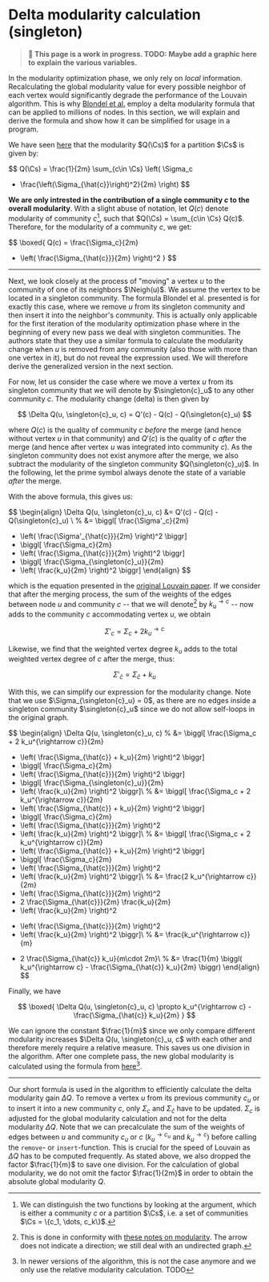 # Delta modularity calculation (singleton)

> **🚨 This page is a work in progress. TODO: Maybe add a graphic here to explain the various variables.**

In the modularity optimization phase, we only rely on *local* information. Recalculating the global modularity value for every possible neighbor of each vertex would significantly degrade the performance of the Louvain algorithm. This is why [Blondel et al.](https://perso.uclouvain.be/vincent.blondel/publications/08BG.pdf) employ a delta modularity formula that can be applied to millions of nodes. In this section, we will explain and derive the formula and show how it can be simplified for usage in a program.

We have seen [here](../modularity/formula.md#alternative-formulation) that the modularity $Q(\Cs)$ for a partition $\Cs$ is given by:

$$
Q(\Cs) = \frac{1}{2m} \sum_{c\in \Cs} \left( \Sigma_c
- \frac{\left(\Sigma_{\hat{c}}\right)^2}{2m} \right)
$$

**We are only intrested in the contribution of a single community $c$ to the overall modularity**. With a slight abuse of notation, let $Q(c)$ denote modularity of community $c$[^q-notation-abuse], such that $Q(\Cs) = \sum_{c\in \Cs} Q(c)$. Therefore, for the modularity of a community $c$, we get:

$$
\boxed{
Q(c) = \frac{\Sigma_c}{2m}
- \left( \frac{\Sigma_{\hat{c}}}{2m} \right)^2
}
$$


---


Next, we look closely at the process of "moving" a vertex $u$ to the community of one of its neighbors $\Neigh(u)$. We assume the vertex to be located in a singleton community. The formula Blondel et al. presented is for exactly this case, where we remove $u$ from its singleton community and then insert it into the neighbor's community. This is actually only applicable for the first
iteration of the modularity optimization phase where in the beginning of every new pass we deal with singleton communities. The authors state that they use a similar formula to calculate the modularity change when $u$ is removed from any community (also those with more than one vertex in it), but do not reveal the expression used. We will therefore derive the generalized version in the next section.

For now, let us consider the case where we move a vertex $u$ from its singleton community that we will denote by $\singleton{c}_u$ to any other community $c$. The modularity change (delta) is then given by

$$
\Delta Q(u, \singleton{c}_u, c) = Q'(c) - Q(c) - Q(\singleton{c}_u)
$$

where $Q(c)$ is the quality of community $c$ *before* the merge (and hence without vertex $u$ in that community) and $Q'(c)$ is the quality of $c$ *after* the merge (and hence after vertex $u$ was integrated into community $c$). As the singleton community does not exist anymore after the merge, we also subtract the modularity of the singleton community $Q(\singleton{c}_u)$. In the following, let the prime symbol always denote the state of a variable *after* the merge.

With the above formula, this gives us:

$$
\begin{align}
\Delta Q(u, \singleton{c}_u, c)
&= Q'(c) - Q(c) - Q(\singleton{c}_u) \\
% 
&= \biggl[ \frac{\Sigma'_c}{2m}
- \left( \frac{\Sigma'_{\hat{c}}}{2m} \right)^2 \biggr]
- \biggl[ \frac{\Sigma_c}{2m}
- \left( \frac{\Sigma_{\hat{c}}}{2m} \right)^2 \biggr]
- \biggl[ \frac{\Sigma_{\singleton{c}_u}}{2m}
- \left( \frac{k_u}{2m} \right)^2 \biggr]
\end{align}
$$

which is the equation presented in the [original Louvain paper](https://perso.uclouvain.be/vincent.blondel/publications/08BG.pdf).
If we consider that after the merging process, the sum of the weights of the edges between node $u$ and community $c$ -- that we will denote[^notation-edges-between] by $k_u^{\rightarrow c}$ -- now adds to the community $c$ accommodating vertex $u$, we obtain

$$
\Sigma'_c = \Sigma_c + 2 k_u^{\rightarrow c}
$$

Likewise, we find that the weighted vertex degree $k_u$ adds to the total weighted vertex degree of $c$ after the merge, thus:

$$
\Sigma'_{\hat{c}} = \Sigma_{\hat{c}} + k_u
$$

With this, we can simplify our expression for the modularity change. Note that we use $\Sigma_{\singleton{c}_u} = 0$, as there are no edges inside a singleton community $\singleton{c}_u$ since we do not allow self-loops in the original graph.

$$
\begin{align}
\Delta Q(u, \singleton{c}_u, c)
% 
&= \biggl[ \frac{\Sigma_c + 2 k_u^{\rightarrow c}}{2m}
- \left( \frac{\Sigma_{\hat{c}} + k_u}{2m} \right)^2 \biggr]
- \biggl[ \frac{\Sigma_c}{2m}
- \left( \frac{\Sigma_{\hat{c}}}{2m} \right)^2 \biggr]
- \biggl[ \frac{\Sigma_{\singleton{c}_u}}{2m}
- \left( \frac{k_u}{2m} \right)^2 \biggr]\\
% 
&= \biggl[ \frac{\Sigma_c + 2 k_u^{\rightarrow c}}{2m}
- \left( \frac{\Sigma_{\hat{c}} + k_u}{2m} \right)^2 \biggr]
- \biggl[ \frac{\Sigma_c}{2m}
- \left( \frac{\Sigma_{\hat{c}}}{2m} \right)^2
- \left( \frac{k_u}{2m} \right)^2 \biggr]\\
% 
&= \biggl[ \frac{\Sigma_c + 2 k_u^{\rightarrow c}}{2m}
- \left( \frac{\Sigma_{\hat{c}} + k_u}{2m} \right)^2 \biggr]
- \biggl[ \frac{\Sigma_c}{2m}
- \left( \frac{\Sigma_{\hat{c}}}{2m} \right)^2
- \left( \frac{k_u}{2m} \right)^2 \biggr]\\
% 
&= \frac{2 k_u^{\rightarrow c}}{2m}
- \left( \frac{\Sigma_{\hat{c}}}{2m} \right)^2
- 2 \frac{\Sigma_{\hat{c}}}{2m} \frac{k_u}{2m}
- \left( \frac{k_u}{2m} \right)^2
+ \left( \frac{\Sigma_{\hat{c}}}{2m} \right)^2
+ \left( \frac{k_u}{2m} \right)^2 \biggr]\\
% 
&= \frac{k_u^{\rightarrow c}}{m}
- 2 \frac{\Sigma_{\hat{c}} k_u}{m\cdot 2m}\\
% 
&= \frac{1}{m} \biggl(
    k_u^{\rightarrow c} - \frac{\Sigma_{\hat{c}} k_u}{2m}
\biggr)
\end{align}
$$

Finally, we have

$$
\boxed{
    \Delta Q(u, \singleton{c}_u, c)
    \propto k_u^{\rightarrow c} - \frac{\Sigma_{\hat{c}} k_u}{2m}
}
$$

We can ignore the constant $\frac{1}{m}$ since we only compare different modularity increases $\Delta Q(u, \singleton{c}_u, c$ with each other and therefore merely require a relative measure. This saves us one division in the algorithm. After one complete pass, the new global modularity is calculated using the formula from [here](../modularity/formula.md#alternative-formulation)[^modularity-recalculation].


---


Our short formula is used in the algorithm to efficiently calculate the delta modularity gain $\Delta Q$. To remove a vertex $u$ from its previous community $c_u$ or to insert it into a new community $c$, only $\Sigma_c$ and $\Sigma_{\hat{c}}$ have to be updated. $\Sigma_c$ is adjusted for the global modularity calculation and not for the delta modularity $\Delta Q$. Note that we can precalculate the sum of the weights of edges between $u$ and community $c_u$ or $c$ ($k_u^{\rightarrow c_u}$ and $k_u^{\rightarrow c}$) before calling the `remove`- or `insert`-function. This is crucial for the speed of Louvain as $\Delta Q$ has to be computed frequently. As stated above, we also dropped
the factor $\frac{1}{m}$ to save one division. For the calculation of global modularity, we do not omit the factor $\frac{1}{2m}$ in order to obtain the absolute global modularity $Q$.




[^q-notation-abuse]: We can distinguish the two functions by looking at the argument, which is either a community $c$ or a partition $\Cs$, i.e. a set of communities $\Cs = \{c_1, \dots, c_k\}$.

[^notation-edges-between]: This is done in conformity with [these notes on modularity](https://www.hongliangjie.com/notes/modularity.pdf). The arrow does not indicate a direction; we still deal with an undirected graph.

[^modularity-recalculation]: In newer versions of the algorithm, this is not the case anymore and we only use the relative modularity calculation. TODO
